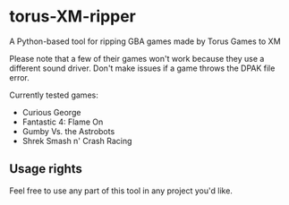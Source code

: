 # torus-XM-ripper
A Python-based tool for ripping GBA games made by Torus Games to XM

Please note that a few of their games won't work because they use a different sound driver. Don't make issues if a game throws the DPAK file error.

Currently tested games:
- Curious George
- Fantastic 4: Flame On
- Gumby Vs. the Astrobots
- Shrek Smash n' Crash Racing

## Usage rights
Feel free to use any part of this tool in any project you'd like.
